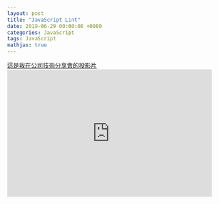 ```yaml
---
layout: post
title: "JavaScript Lint"
date: 2019-06-29 00:00:00 +0800
categories: JavaScript
tags: JavaScript
mathjax: true
---
```


<a class="slide-link" href="https://docs.google.com/presentation/d/e/2PACX-1vS9TSry--bOdPxjtybo74PT4pVzVgO7itrbgkpFoyPOplEvLf8T92Mk5xPfSVp1Moi6ViiT9ykUpxrC/pub?start=false&loop=false&delayms=3000" target="_blank">
    這是我在公司技術分享會的投影片
</a>

<div class="slide">
    <iframe src="https://docs.google.com/presentation/d/e/2PACX-1vS9TSry--bOdPxjtybo74PT4pVzVgO7itrbgkpFoyPOplEvLf8T92Mk5xPfSVp1Moi6ViiT9ykUpxrC/embed?start=false&loop=false&delayms=3000" frameborder="0" width="480" height="299" allowfullscreen="true" mozallowfullscreen="true" webkitallowfullscreen="true"></iframe>
</div>
